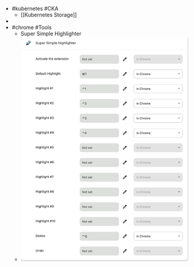 - #kubernetes #CKA
	- [[Kubernetes Storage]]
-
- #chrome #Tools
	- Super Simple Highlighter
	- ![image.png](../assets/image_1750144566771_0.png)